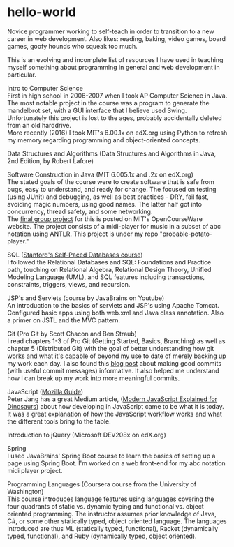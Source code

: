 # hello-world
Novice programmer working to self-teach in order to transition to a new career in web development.
Also likes: reading, baking, video games, board games, goofy hounds who squeak too much.


This is an evolving and incomplete list of resources I have used in teaching myself something about programming in general and web development in particular.

Intro to Computer Science
  <br>First in high school in 2006-2007 when I took AP Computer Science in Java.  The most notable project in the course was a program to generate the mandelbrot set, with a GUI interface that I believe used Swing.  Unfortunately this project is lost to the ages, probably accidentally deleted from an old harddrive.
  <br>More recently (2016) I took MIT's 6.00.1x on edX.org using Python to refresh my memory regarding programming and object-oriented concepts.
  
Data Structures and Algorithms (Data Structures and Algorithms in Java, 2nd Edition, by Robert Lafore)

Software Construction in Java (MIT 6.005.1x and .2x on edX.org)
  <br>The stated goals of the course were to create software that is safe from bugs, easy to understand, and ready for change.  The focused on testing (using JUnit) and debugging, as well as best practices - DRY, fail fast, avoiding magic numbers, using good names.  The latter half got into concurrency, thread safety, and some networking.
  <br>The [final group project](https://ocw.mit.edu/ans7870/6/6.005/s16/projects/abcplayer/) for this is posted on MIT's OpenCourseWare website.  The project consists of a midi-player for music in a subset of abc notation using ANTLR.  This project is under my repo "probable-potato-player."
 
SQL ([Stanford's Self-Paced Databases course](https://lagunita.stanford.edu/courses/DB/2014/SelfPaced/about))
  <br>I followed the Relational Databases and SQL: Foundations and Practice path, touching on Relational Algebra, Relational Design Theory, Unified Modeling Language (UML), and SQL features including transactions, constraints, triggers, views, and recursion.
  
JSP's and Servlets (course by JavaBrains on Youtube)
  <br>An introduction to the basics of servlets and JSP's using Apache Tomcat.  Configured basic apps using both web.xml and Java class annotation.  Also a primer on JSTL and the MVC pattern.
  
Git (Pro Git by Scott Chacon and Ben Straub)
  <br>I read chapters 1-3 of Pro Git (Getting Started, Basics, Branching) as well as chapter 5 (Distributed Git) with the goal of better understanding how git works and what it's capable of beyond my use to date of merely backing up my work each day.  I also found this [blog post](https://vincenttunru.com/Spend-effort-on-your-Git-commits/) about making good commits (with useful commit messages) informative.  It also helped me understand how I can break up my work into more meaningful commits.
  
JavaScript ([Mozilla Guide](https://developer.mozilla.org/en-US/docs/Web/JavaScript/Guide))
<br>Peter Jang has a great Medium article, ([Modern JavaScript Explained for Dinosaurs](https://medium.com/@peterxjang/modern-javascript-explained-for-dinosaurs-f695e9747b70)) about how developing in JavaScript came to be what it is today.  It was a great explanation of how the JavaScript workflow works and what the different tools bring to the table.
  
Introduction to jQuery (Microsoft DEV208x on edX.org)

Spring
  <br>I used JavaBrains' Spring Boot course to learn the basics of setting up a page using Spring Boot.  I'm worked on a web front-end for my abc notation midi player project.

Programming Languages (Coursera course from the University of Washington)
<br>This course introduces language features using languages covering the four quadrants of static vs. dynamic typing and functional vs. object oriented programming.  The instructor assumes prior knowledge of Java, C#, or some other statically typed, object oriented language.  The languages introduced are thus ML (statically typed, functional), Racket (dynamically typed, functional), and Ruby (dynamically typed, object oriented).
